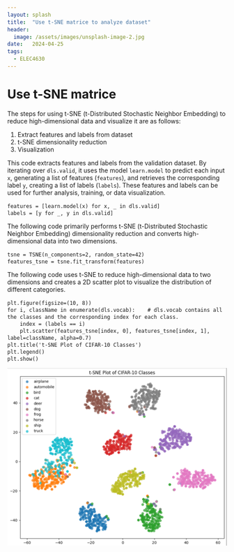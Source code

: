 ```yaml
---
layout: splash
title:  "Use t-SNE matrice to analyze dataset"
header:
  image: /assets/images/unsplash-image-2.jpg
date:   2024-04-25
tags: 
  - ELEC4630
---
```

# Use t-SNE matrice

The steps for using t-SNE (t-Distributed Stochastic Neighbor Embedding) to reduce high-dimensional data and visualize it are as follows:

1. Extract features and labels from dataset
2. t-SNE dimensionality reduction
3. Visualization

This code extracts features and labels from the validation dataset. By iterating over `dls.valid`, it uses the model `learn.model` to predict each input `x`, generating a list of features (`features`), and retrieves the corresponding label `y`, creating a list of labels (`labels`). These features and labels can be used for further analysis, training, or data visualization.
```console
features = [learn.model(x) for x, _ in dls.valid]
labels = [y for _, y in dls.valid]
```

The following code primarily performs t-SNE (t-Distributed Stochastic Neighbor Embedding) dimensionality reduction and converts high-dimensional data into two dimensions.
```console
tsne = TSNE(n_components=2, random_state=42)
features_tsne = tsne.fit_transform(features)
```

The following code uses t-SNE to reduce high-dimensional data to two dimensions and creates a 2D scatter plot to visualize the distribution of different categories.
```console
plt.figure(figsize=(10, 8))
for i, className in enumerate(dls.vocab):    # dls.vocab contains all the classes and the corresponding index for each class.
    index = (labels == i)
    plt.scatter(features_tsne[index, 0], features_tsne[index, 1], label=className, alpha=0.7)
plt.title('t-SNE Plot of CIFAR-10 Classes')
plt.legend()
plt.show()
```

![Alt text](/assets/images/t-SNE-matrix.png)
